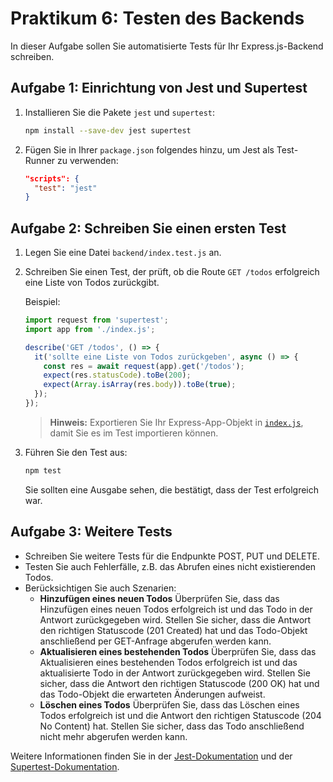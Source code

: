 # Praktikum 6: Testen des Backends

In dieser Aufgabe sollen Sie automatisierte Tests für Ihr Express.js-Backend schreiben.

## Aufgabe 1: Einrichtung von Jest und Supertest

1. Installieren Sie die Pakete `jest` und `supertest`:

   ```bash
   npm install --save-dev jest supertest
   ```

2. Fügen Sie in Ihrer `package.json` folgendes hinzu, um Jest als Test-Runner zu verwenden:

   ```json
   "scripts": {
     "test": "jest"
   }
   ```

## Aufgabe 2: Schreiben Sie einen ersten Test

1. Legen Sie eine Datei `backend/index.test.js` an.
2. Schreiben Sie einen Test, der prüft, ob die Route `GET /todos` erfolgreich eine Liste von Todos zurückgibt.

   Beispiel:

   ```js
   import request from 'supertest';
   import app from './index.js';

   describe('GET /todos', () => {
     it('sollte eine Liste von Todos zurückgeben', async () => {
       const res = await request(app).get('/todos');
       expect(res.statusCode).toBe(200);
       expect(Array.isArray(res.body)).toBe(true);
     });
   });
   ```

   > **Hinweis:** Exportieren Sie Ihr Express-App-Objekt in [`index.js`](index.js), damit Sie es im Test importieren können.

3. Führen Sie den Test aus:

   ```bash
   npm test
   ```

   Sie sollten eine Ausgabe sehen, die bestätigt, dass der Test erfolgreich war.

## Aufgabe 3: Weitere Tests

- Schreiben Sie weitere Tests für die Endpunkte POST, PUT und DELETE.
- Testen Sie auch Fehlerfälle, z.B. das Abrufen eines nicht existierenden Todos.
- Berücksichtigen Sie auch Szenarien:
    - **Hinzufügen eines neuen Todos**
      Überprüfen Sie, dass das Hinzufügen eines neuen Todos erfolgreich ist und das Todo in der Antwort zurückgegeben wird. Stellen Sie sicher, dass die Antwort den richtigen Statuscode (201 Created) hat und das Todo-Objekt anschließend per GET-Anfrage abgerufen werden kann.
    - **Aktualisieren eines bestehenden Todos**
      Überprüfen Sie, dass das Aktualisieren eines bestehenden Todos erfolgreich ist und das aktualisierte Todo in der Antwort zurückgegeben wird. Stellen Sie sicher, dass die Antwort den richtigen Statuscode (200 OK) hat und das Todo-Objekt die erwarteten Änderungen aufweist.
    - **Löschen eines Todos**
      Überprüfen Sie, dass das Löschen eines Todos erfolgreich ist und die Antwort den richtigen Statuscode (204 No Content) hat. Stellen Sie sicher, dass das Todo anschließend nicht mehr abgerufen werden kann.

Weitere Informationen finden Sie in der [Jest-Dokumentation](https://jestjs.io/) und der [Supertest-Dokumentation](https://github.com/ladjs/supertest).